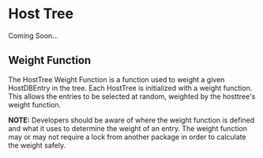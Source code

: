 # Host Tree
Coming Soon...

## Weight Function
The HostTree Weight Function is a function used to weight a given HostDBEntry in
the tree. Each HostTree is initialized with a weight function. This allows the
entries to be selected at random, weighted by the hosttree's weight function.

**NOTE:** Developers should be aware of where the weight function is defined and
what it uses to determine the weight of an entry. The weight function may or may
not require a lock from another package in order to calculate the weight safely.
